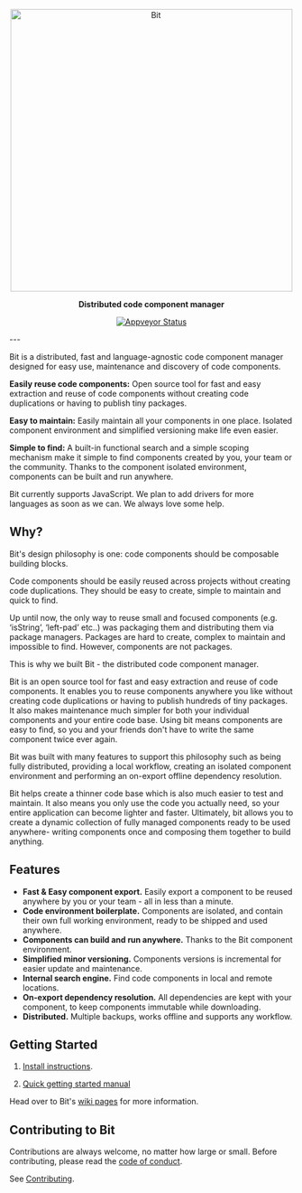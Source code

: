 <p align="center">
    <img alt="Bit" src="https://s29.postimg.org/q9flqqoif/cover_github_1.png" width="500">
</p>

<p align="center">
<b>Distributed code component manager</b>
</p>
<p align="center">
  <a href="https://ci.appveyor.com/project/TeamBit/bit"><img alt="Appveyor Status" src="https://ci.appveyor.com/api/projects/status/pr2caxu6awb387lr?svg=true"></a>
</p>
---

Bit is a distributed, fast and language-agnostic code component manager designed for easy use, maintenance and discovery of code components.

**Easily reuse code components:** Open source tool for fast and easy extraction and reuse of code components without creating code duplications or having to publish tiny packages.

**Easy to maintain:** Easily maintain all your components in one place. Isolated component environment and simplified versioning make life even easier.

**Simple to find:** A built-in functional search and a simple scoping mechanism make it simple to find components created by you, your team or the community. Thanks to the component isolated environment, components can be built and run anywhere.

Bit currently supports JavaScript. We plan to add drivers for more languages as soon as we can. We always love some help.

## Why?

Bit's design philosophy is one: code components should be composable building blocks.

Code components should be easily reused across projects without creating code duplications. They should be easy to create, simple to maintain and quick to find.

Up until now, the only way to reuse small and focused components (e.g. ‘isString’, ‘left-pad’ etc..) was packaging them and distributing them via package managers. Packages are hard to create, complex to maintain and impossible to find. However, components are not packages.

This is why we built Bit - the distributed code component manager.

Bit is an open source tool for fast and easy extraction and reuse of code components. 
It enables you to reuse components anywhere you like without creating code duplications or having to publish hundreds of tiny packages. It also makes maintenance much simpler for both your individual components and your entire code base. Using bit means components are easy to find, so you and your friends don't have to write the same component twice ever again.
 
Bit was built with many features to support this philosophy such as being fully distributed, providing a local workflow, creating an isolated component environment and performing an on-export offline dependency resolution. 

Bit helps create a thinner code base which is also much easier to test and maintain. It also means you only use the code you actually need, so your entire application can become lighter and faster.  Ultimately, bit allows you to create a dynamic collection of fully managed components ready to be used anywhere- writing components once and composing them together to build anything.

## Features

* **Fast & Easy component export.** Easily export a component to be reused anywhere by you or your team - all in less than a minute.
* **Code environment boilerplate.** Components are isolated, and contain their own full working environment, ready to be shipped and used anywhere.
* **Components can build and run anywhere.** Thanks to the Bit component environment. 
* **Simplified minor versioning.** Components versions is incremental for easier update and maintenance.
* **Internal search engine.** Find code components in local and remote locations.
* **On-export dependency resolution.** All dependencies are kept with your component, to keep components immutable while downloading.
* **Distributed.** Multiple backups, works offline and supports any workflow.

## Getting Started

1. [Install instructions](https://github.com/teambit/bit/wiki/Install).

2. [Quick getting started manual](https://github.com/teambit/bit/wiki/Getting-Started)

Head over to Bit's [wiki pages](https://github.com/teambit/bit/wiki) for more information.

## Contributing to Bit

Contributions are always welcome, no matter how large or small. Before contributing, please read the [code of conduct](CODE_OF_CONDUCT.md).

See [Contributing](CONTRIBUTING.md).
